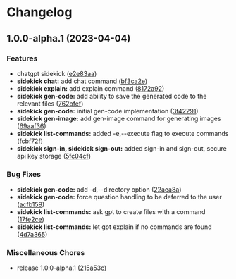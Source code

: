 # Changelog

## 1.0.0-alpha.1 (2023-04-04)


### Features

* chatgpt sidekick ([e2e83aa](https://github.com/feedmefries/sidekick/commit/e2e83aaa51e64c57181d6fa29e7a4ecba442fbc8))
* **sidekick chat:** add chat command ([bf3ca2e](https://github.com/feedmefries/sidekick/commit/bf3ca2ef58f1dc925dbdd448b0c2369997bfb9d7))
* **sidekick explain:** add explain command ([8172a92](https://github.com/feedmefries/sidekick/commit/8172a92f82a61479c2df6fabed437a5244f67d98))
* **sidekick gen-code:** add ability to save the generated code to the relevant files ([762bfef](https://github.com/feedmefries/sidekick/commit/762bfef93870c4d61b3108ca436a8e7aade3250f))
* **sidekick gen-code:** initial gen-code implementation ([3f42291](https://github.com/feedmefries/sidekick/commit/3f42291bf83d5f0ee301a3c631dfe60077e11032))
* **sidekick gen-image:** add gen-image command for generating images ([69aaf36](https://github.com/feedmefries/sidekick/commit/69aaf36fa5d7be10f0e50770c9970d996ba44375))
* **sidekick list-commands:** added -e,--execute flag to execute commands ([fcbf72f](https://github.com/feedmefries/sidekick/commit/fcbf72f6064228e6b5cde5e8cf7d61614f5f4d23))
* **sidekick sign-in, sidekick sign-out:** added sign-in and sign-out, secure api key storage ([5fc04cf](https://github.com/feedmefries/sidekick/commit/5fc04cfd759e66562787ce27afbcc95631735d18))


### Bug Fixes

* **sidekick gen-code:** add -d,--directory option ([22aea8a](https://github.com/feedmefries/sidekick/commit/22aea8a6f13d96a3106d3970cd4f9bbb3ce45f42))
* **sidekick gen-code:** force question handling to be deferred to the user ([acfb159](https://github.com/feedmefries/sidekick/commit/acfb1596e0c97daa8126227a9f5c2f7fc36ff4f8))
* **sidekick list-commands:** ask gpt to create files with a command ([17fe2ce](https://github.com/feedmefries/sidekick/commit/17fe2cef33dfed5454ea5c5654e120c5c0011579))
* **sidekick list-commands:** let gpt explain if no commands are found ([4d7a365](https://github.com/feedmefries/sidekick/commit/4d7a3655363ae3730dcda45d0a23b2d7e1dee0b2))


### Miscellaneous Chores

* release 1.0.0-alpha.1 ([215a53c](https://github.com/feedmefries/sidekick/commit/215a53cbf478151c2bad2a1ec0eb2ef523c4bc8d))
